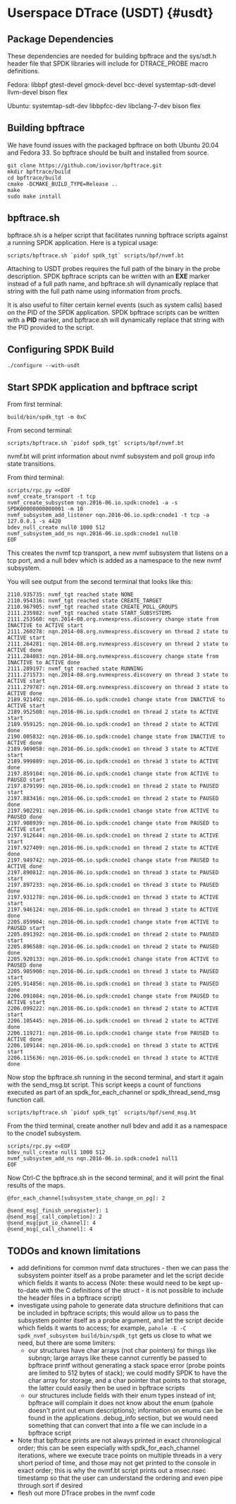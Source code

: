 # Userspace DTrace (USDT) {#usdt}

## Package Dependencies

These dependencies are needed for building bpftrace and
the sys/sdt.h header file that SPDK libraries will include
for DTRACE_PROBE macro definitions.

Fedora:
libbpf
gtest-devel
gmock-devel
bcc-devel
systemtap-sdt-devel
llvm-devel
bison
flex

Ubuntu:
systemtap-sdt-dev
libbpfcc-dev
libclang-7-dev
bison
flex

## Building bpftrace

We have found issues with the packaged bpftrace on both Ubuntu 20.04
and Fedora 33.  So bpftrace should be built and installed from source.

```
git clone https://github.com/iovisor/bpftrace.git
mkdir bpftrace/build
cd bpftrace/build
cmake -DCMAKE_BUILD_TYPE=Release ..
make
sudo make install
```

## bpftrace.sh

bpftrace.sh is a helper script that facilitates running bpftrace scripts
against a running SPDK application.  Here is a typical usage:

```
scripts/bpftrace.sh `pidof spdk_tgt` scripts/bpf/nvmf.bt
```

Attaching to USDT probes requires the full path of the binary in the
probe description. SPDK bpftrace scripts can be written with an __EXE__
marker instead of a full path name, and bpftrace.sh will dynamically
replace that string with the full path name using information from procfs.

It is also useful to filter certain kernel events (such as system calls)
based on the PID of the SPDK application.  SPDK bpftrace scripts can be
written with a __PID__ marker, and bpftrace.sh will dynamically replace
that string with the PID provided to the script.

## Configuring SPDK Build

```
./configure --with-usdt
```

## Start SPDK application and bpftrace script

From first terminal:

```
build/bin/spdk_tgt -m 0xC
```

From second terminal:

```
scripts/bpftrace.sh `pidof spdk_tgt` scripts/bpf/nvmf.bt
```

nvmf.bt will print information about nvmf subsystem and poll
group info state transitions.

From third terminal:

```
scripts/rpc.py <<EOF
nvmf_create_transport -t tcp
nvmf_create_subsystem nqn.2016-06.io.spdk:cnode1 -a -s SPDK00000000000001 -m 10
nvmf_subsystem_add_listener nqn.2016-06.io.spdk:cnode1 -t tcp -a 127.0.0.1 -s 4420
bdev_null_create null0 1000 512
nvmf_subsystem_add_ns nqn.2016-06.io.spdk:cnode1 null0
EOF
```

This creates the nvmf tcp transport, a new nvmf subsystem that listens on a tcp
port, and a null bdev which is added as a namespace to the new nvmf subsystem.

You will see output from the second terminal that looks like this:

```
2110.935735: nvmf_tgt reached state NONE
2110.954316: nvmf_tgt reached state CREATE_TARGET
2110.967905: nvmf_tgt reached state CREATE_POLL_GROUPS
2111.235982: nvmf_tgt reached state START_SUBSYSTEMS
2111.253560: nqn.2014-08.org.nvmexpress.discovery change state from INACTIVE to ACTIVE start
2111.260278: nqn.2014-08.org.nvmexpress.discovery on thread 2 state to ACTIVE start
2111.264281: nqn.2014-08.org.nvmexpress.discovery on thread 2 state to ACTIVE done
2111.284083: nqn.2014-08.org.nvmexpress.discovery change state from INACTIVE to ACTIVE done
2111.289197: nvmf_tgt reached state RUNNING
2111.271573: nqn.2014-08.org.nvmexpress.discovery on thread 3 state to ACTIVE start
2111.279787: nqn.2014-08.org.nvmexpress.discovery on thread 3 state to ACTIVE done
2189.921492: nqn.2016-06.io.spdk:cnode1 change state from INACTIVE to ACTIVE start
2189.952508: nqn.2016-06.io.spdk:cnode1 on thread 2 state to ACTIVE start
2189.959125: nqn.2016-06.io.spdk:cnode1 on thread 2 state to ACTIVE done
2190.005832: nqn.2016-06.io.spdk:cnode1 change state from INACTIVE to ACTIVE done
2189.969058: nqn.2016-06.io.spdk:cnode1 on thread 3 state to ACTIVE start
2189.999889: nqn.2016-06.io.spdk:cnode1 on thread 3 state to ACTIVE done
2197.859104: nqn.2016-06.io.spdk:cnode1 change state from ACTIVE to PAUSED start
2197.879199: nqn.2016-06.io.spdk:cnode1 on thread 2 state to PAUSED start
2197.883416: nqn.2016-06.io.spdk:cnode1 on thread 2 state to PAUSED done
2197.902291: nqn.2016-06.io.spdk:cnode1 change state from ACTIVE to PAUSED done
2197.908939: nqn.2016-06.io.spdk:cnode1 change state from PAUSED to ACTIVE start
2197.912644: nqn.2016-06.io.spdk:cnode1 on thread 2 state to ACTIVE start
2197.927409: nqn.2016-06.io.spdk:cnode1 on thread 2 state to ACTIVE done
2197.949742: nqn.2016-06.io.spdk:cnode1 change state from PAUSED to ACTIVE done
2197.890812: nqn.2016-06.io.spdk:cnode1 on thread 3 state to PAUSED start
2197.897233: nqn.2016-06.io.spdk:cnode1 on thread 3 state to PAUSED done
2197.931278: nqn.2016-06.io.spdk:cnode1 on thread 3 state to ACTIVE start
2197.946124: nqn.2016-06.io.spdk:cnode1 on thread 3 state to ACTIVE done
2205.859904: nqn.2016-06.io.spdk:cnode1 change state from ACTIVE to PAUSED start
2205.891392: nqn.2016-06.io.spdk:cnode1 on thread 2 state to PAUSED start
2205.896588: nqn.2016-06.io.spdk:cnode1 on thread 2 state to PAUSED done
2205.920133: nqn.2016-06.io.spdk:cnode1 change state from ACTIVE to PAUSED done
2205.905900: nqn.2016-06.io.spdk:cnode1 on thread 3 state to PAUSED start
2205.914856: nqn.2016-06.io.spdk:cnode1 on thread 3 state to PAUSED done
2206.091084: nqn.2016-06.io.spdk:cnode1 change state from PAUSED to ACTIVE start
2206.099222: nqn.2016-06.io.spdk:cnode1 on thread 2 state to ACTIVE start
2206.105445: nqn.2016-06.io.spdk:cnode1 on thread 2 state to ACTIVE done
2206.119271: nqn.2016-06.io.spdk:cnode1 change state from PAUSED to ACTIVE done
2206.109144: nqn.2016-06.io.spdk:cnode1 on thread 3 state to ACTIVE start
2206.115636: nqn.2016-06.io.spdk:cnode1 on thread 3 state to ACTIVE done
```

Now stop the bpftrace.sh running in the second terminal, and start
it again with the send_msg.bt script.  This script keeps a count of
functions executed as part of an spdk_for_each_channel or
spdk_thread_send_msg function call.

```
scripts/bpftrace.sh `pidof spdk_tgt` scripts/bpf/send_msg.bt
```

From the third terminal, create another null bdev and add it as a
namespace to the cnode1 subsystem.

```
scripts/rpc.py <<EOF
bdev_null_create null1 1000 512
nvmf_subsystem_add_ns nqn.2016-06.io.spdk:cnode1 null1
EOF
```

Now Ctrl-C the bpftrace.sh in the second terminal, and it will
print the final results of the maps.

```
@for_each_channel[subsystem_state_change_on_pg]: 2

@send_msg[_finish_unregister]: 1
@send_msg[_call_completion]: 2
@send_msg[put_io_channel]: 4
@send_msg[_call_channel]: 4
```

## TODOs and known limitations

- add definitions for common nvmf data structures - then we can pass the subsystem pointer
  itself as a probe parameter and let the script decide which fields it wants to access
  (Note: these would need to be kept up-to-date with the C definitions of the struct - it is
  not possible to include the header files in a bpftrace script)
- investigate using pahole to generate data structure definitions that can be included in
  bpftrace scripts; this would allow us to pass the subsystem pointer itself as a probe
  argument, and let the script decide which fields it wants to access; for example,
  `pahole -E -C spdk_nvmf_subsystem build/bin/spdk_tgt` gets us close to what we need,
  but there are some limiters:
  - our structures have char arrays (not char pointers) for things like subnqn; large
    arrays like these cannot currently be passed to bpftrace printf without generating
    a stack space error (probe points are limited to 512 bytes of stack); we could
    modify SPDK to have the char array for storage, and a char pointer that points to
    that storage, the latter could easily then be used in bpftrace scripts
  - our structures include fields with their enum types instead of int; bpftrace will
    complain it does not know about the enum (pahole doesn't print out enum
    descriptions); information on enums can be found in the applications .debug_info
    section, but we would need something that can convert that into a file we can
    include in a bpftrace script
- Note that bpftrace prints are not always printed in exact chronological order; this can
  be seen especially with spdk_for_each_channel iterations, where we execute trace points
  on multiple threads in a very short period of time, and those may not get printed to the
  console in exact order; this is why the nvmf.bt script prints out a msec.nsec timestamp
  so that the user can understand the ordering and even pipe through sort if desired
- flesh out more DTrace probes in the nvmf code
